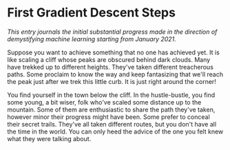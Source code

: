 # First Gradient Descent Steps

_This entry journals the initial substantial progress made in the direction of demystifying machine learning starting from January 2021._

Suppose you want to achieve something that no one has achieved yet. It is like scaling a cliff whose peaks are obscured behind dark clouds. Many have trekked up to different heights. They've taken different treacherous paths. Some proclaim to know the way and keep fantasizing that we'll reach the peak just after we trek this little curb. It is just right around the corner!

You find yourself in the town below the cliff. In the hustle-bustle, you find some young, a bit wiser, folk who've scaled some distance up to the mountain. Some of them are enthusiastic to share the path they've taken, however minor their progress might have been. Some prefer to conceal their secret trails. They've all taken different routes, but you don't have all the time in the world. You can only heed the advice of the one you felt knew what they were talking about.
